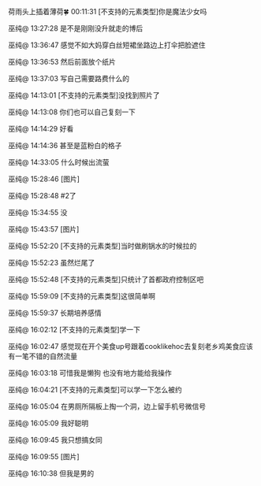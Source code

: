 荷雨头上插着薄荷🍀 00:11:31
[不支持的元素类型]你是魔法少女吗

巫纯@ 13:27:28
是不是刚刚没升就走的博后

巫纯@ 13:36:47
感觉不如大妈穿白丝短裙坐路边上打伞把脸遮住

巫纯@ 13:36:53
然后前面放个纸片

巫纯@ 13:37:03
写自己需要路费什么的

巫纯@ 14:13:01
[不支持的元素类型]没找到照片了

巫纯@ 14:13:08
你们也可以自己复刻一下

巫纯@ 14:14:29
好看

巫纯@ 14:14:36
甚至是蓝粉白的格子

巫纯@ 14:33:05
什么时候出流萤

巫纯@ 15:28:46
[图片]

巫纯@ 15:28:48
#2了

巫纯@ 15:34:55
没

巫纯@ 15:43:57
[图片]

巫纯@ 15:52:20
[不支持的元素类型]当时做刷锅水的时候拉的

巫纯@ 15:52:23
虽然烂尾了

巫纯@ 15:52:48
[不支持的元素类型]只统计了首都政府控制区吧

巫纯@ 15:59:09
[不支持的元素类型]这很简单啊

巫纯@ 15:59:37
长期培养感情

巫纯@ 16:02:12
[不支持的元素类型]学一下

巫纯@ 16:02:47
感觉现在开个美食up号跟着cooklikehoc去复刻老乡鸡美食应该有一笔不错的自然流量

巫纯@ 16:03:18
可惜我是懒狗 也没有地方能给我操作

巫纯@ 16:04:21
[不支持的元素类型]可以学一下怎么被约

巫纯@ 16:05:04
在男厕所隔板上掏一个洞，边上留手机号微信号

巫纯@ 16:05:09
我好聪明

巫纯@ 16:09:45
我只想搞女同

巫纯@ 16:09:55
[图片]

巫纯@ 16:10:38
但我是男的
